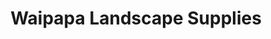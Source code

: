 ---
title: "Waipapa Landscape Supplies"
url: /waipapa/waipapa-landscape-supplies/
shop: garden centre
---